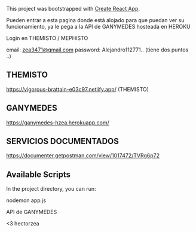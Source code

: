 This project was bootstrapped with [Create React App](https://github.com/facebook/create-react-app).

Pueden entrar a esta pagina donde está alojado para que puedan ver su funcionamiento, ya le pega a la API de GANYMEDES hosteada en HEROKU

Login en THEMISTO / MEPHISTO

email: zea3471@gmail.com 
password: Alejandro112771.. (tiene dos puntos ..)

## THEMISTO

https://vigorous-brattain-e03c97.netlify.app/ (THEMISTO)

## GANYMEDES

https://ganymedes-hzea.herokuapp.com/

## SERVICIOS DOCUMENTADOS

https://documenter.getpostman.com/view/1017472/TVRg6p72

## Available Scripts

In the project directory, you can run:

nodemon app.js

API de GANYMEDES 


<3 hectorzea


